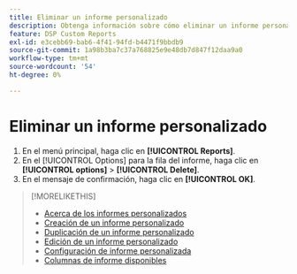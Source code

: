 ```yaml
---
title: Eliminar un informe personalizado
description: Obtenga información sobre cómo eliminar un informe personalizado.
feature: DSP Custom Reports
exl-id: e3cebb69-bab6-4f41-94fd-b4471f9bbdb9
source-git-commit: 1a98b3ba7c37a768825e9e48db7d847f12daa9a0
workflow-type: tm+mt
source-wordcount: '54'
ht-degree: 0%

---
```


# Eliminar un informe personalizado

1. En el menú principal, haga clic en **[!UICONTROL Reports]**.
1. En el [!UICONTROL Options] para la fila del informe, haga clic en **[!UICONTROL options]** > **[!UICONTROL Delete]**.
1. En el mensaje de confirmación, haga clic en **[!UICONTROL OK]**.

>[!MORELIKETHIS]
>
>* [Acerca de los informes personalizados](/help/dsp/reports/report-about.md)
>* [Creación de un informe personalizado](/help/dsp/reports/report-create.md)
>* [Duplicación de un informe personalizado](/help/dsp/reports/report-copy.md)
>* [Edición de un informe personalizado](/help/dsp/reports/report-edit.md)
>* [Configuración de informe personalizada](/help/dsp/reports/report-settings.md)
>* [Columnas de informe disponibles](/help/dsp/reports/report-columns.md)

